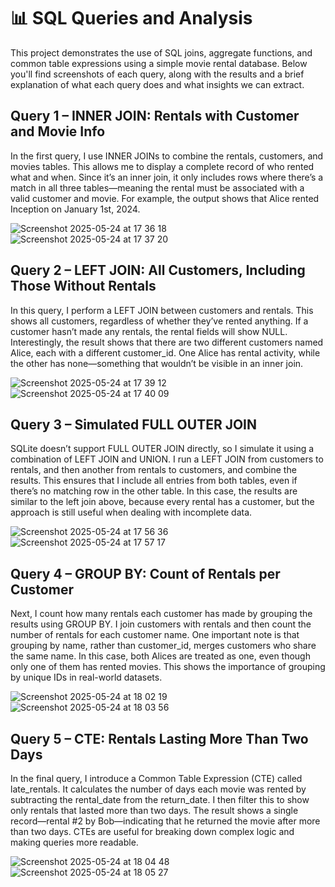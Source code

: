 # 📊 SQL Queries and Analysis
This project demonstrates the use of SQL joins, aggregate functions, and common table expressions using a simple movie rental database. Below you'll find screenshots of each query, along with the results and a brief explanation of what each query does and what insights we can extract.

## Query 1 – INNER JOIN: Rentals with Customer and Movie Info
In the first query, I use INNER JOINs to combine the rentals, customers, and movies tables. This allows me to display a complete record of who rented what and when. Since it’s an inner join, it only includes rows where there’s a match in all three tables—meaning the rental must be associated with a valid customer and movie. For example, the output shows that Alice rented Inception on January 1st, 2024.

![Screenshot 2025-05-24 at 17 36 18](https://github.com/user-attachments/assets/e30dbe8d-33af-47d1-ad79-38367c6faf9b)
![Screenshot 2025-05-24 at 17 37 20](https://github.com/user-attachments/assets/01ff82a8-7465-4fed-bb92-93ab8f08b87f)

## Query 2 – LEFT JOIN: All Customers, Including Those Without Rentals
In this query, I perform a LEFT JOIN between customers and rentals. This shows all customers, regardless of whether they’ve rented anything. If a customer hasn’t made any rentals, the rental fields will show NULL. Interestingly, the result shows that there are two different customers named Alice, each with a different customer_id. One Alice has rental activity, while the other has none—something that wouldn’t be visible in an inner join.

![Screenshot 2025-05-24 at 17 39 12](https://github.com/user-attachments/assets/67ffa528-6fc4-416a-8f75-8f7cc37c28f1)
![Screenshot 2025-05-24 at 17 40 09](https://github.com/user-attachments/assets/ff97f9e9-0c67-496f-b43c-20977bd5ad68)

## Query 3 – Simulated FULL OUTER JOIN
SQLite doesn’t support FULL OUTER JOIN directly, so I simulate it using a combination of LEFT JOIN and UNION. I run a LEFT JOIN from customers to rentals, and then another from rentals to customers, and combine the results. This ensures that I include all entries from both tables, even if there’s no matching row in the other table. In this case, the results are similar to the left join above, because every rental has a customer, but the approach is still useful when dealing with incomplete data.

![Screenshot 2025-05-24 at 17 56 36](https://github.com/user-attachments/assets/d111d847-0e42-4f5f-90e5-e8066fe769c6)
![Screenshot 2025-05-24 at 17 57 17](https://github.com/user-attachments/assets/5b9b0bb6-6e75-42f7-9dd4-ae1506e260fa)

## Query 4 – GROUP BY: Count of Rentals per Customer
Next, I count how many rentals each customer has made by grouping the results using GROUP BY. I join customers with rentals and then count the number of rentals for each customer name. One important note is that grouping by name, rather than customer_id, merges customers who share the same name. In this case, both Alices are treated as one, even though only one of them has rented movies. This shows the importance of grouping by unique IDs in real-world datasets.

![Screenshot 2025-05-24 at 18 02 19](https://github.com/user-attachments/assets/3018a113-a77a-4e87-9074-02bd669fac34)
![Screenshot 2025-05-24 at 18 03 56](https://github.com/user-attachments/assets/e64cac51-f93c-4ba4-a613-5f74378cf93b)

## Query 5 – CTE: Rentals Lasting More Than Two Days
In the final query, I introduce a Common Table Expression (CTE) called late_rentals. It calculates the number of days each movie was rented by subtracting the rental_date from the return_date. I then filter this to show only rentals that lasted more than two days. The result shows a single record—rental #2 by Bob—indicating that he returned the movie after more than two days. CTEs are useful for breaking down complex logic and making queries more readable.

![Screenshot 2025-05-24 at 18 04 48](https://github.com/user-attachments/assets/3c2ba5d5-20ac-4b14-886b-c216ba78c02b)
![Screenshot 2025-05-24 at 18 05 27](https://github.com/user-attachments/assets/6f72c129-1432-4a81-830b-9fbf75efdd95)
